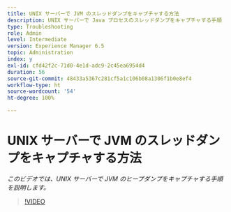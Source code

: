 ```yaml
---
title: UNIX サーバーで JVM のスレッドダンプをキャプチャする方法
description: UNIX サーバーで Java プロセスのスレッドダンプをキャプチャする手順
type: Troubleshooting
role: Admin
level: Intermediate
version: Experience Manager 6.5
topic: Administration
index: y
exl-id: cfd42f2c-71d0-4e1d-adc9-2c45ea6954d4
duration: 56
source-git-commit: 48433a5367c281cf5a1c106b08a1306f1b0e8ef4
workflow-type: ht
source-wordcount: '54'
ht-degree: 100%

---
```


# UNIX サーバーで JVM のスレッドダンプをキャプチャする方法

*このビデオでは、UNIX サーバーで JVM のヒープダンプをキャプチャする手順を説明します。*

>[!VIDEO](https://video.tv.adobe.com/v/3418092?quality=12&learn=on&captions=jpn)
